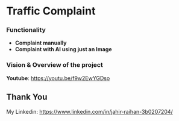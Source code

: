 #  Traffic Complaint

### Functionality 
* **Complaint manually**
* **Complaint with AI using just an Image**


### Vision & Overview of the project

**Youtube**: https://youtu.be/f9w2EwYGDso


## Thank You
My Linkedin: https://www.linkedin.com/in/jahir-raihan-3b0207204/
